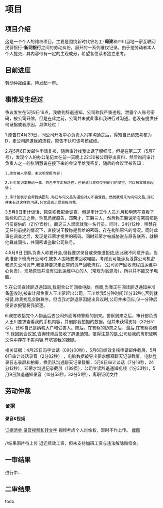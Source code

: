 # 项目
## 项目介绍
这是一个个人的维权项目，主要是围绕新时代农名工-**周建**和四川当地一家互联网民营银行-**新网银行**之间的劳动纠纷，展开的一系列维权记录。由于是劳动者本人个人提交，其内容带有一定的主观成分，希望各位读者独立思考。
## 目前进度
劳动仲裁结束，待发起一审。

## 事情发生经过
争议发生在5月9日19点，我收到辞退通知。公司称我严重违规，泄露个人账号密码，被公司开除。但是在此之前，公司并未就此事和我进行过沟通。也没有提供任何证据或者原因。具体经过：

1.原告在4月29日，同公司开发中心负责人冯宇沟通之后，得知自己绩效考核为D，走公司辞退我的流程，原告不认可该考核成绩。

2.在5月6日发邮件申请复核，随后审计找我谈话了解细节。但是在第二天（5月7号），发现个人的办公笔记本在前一天晚上22:30被公司导出资料，然后询问审计负责人之一的张明慧说在接下来的会议里给我答复，随后的会议里被告知：

    1.原告被人举报，未说明举报内容；

    2.针对笔记本被动一事，原告不在汇报路径，但是说我觉得受到他们的侵害，可以报案或者起诉；

    3.审计部表示会帮我换团队,称已与何文昌沟通但对方不接受我。然而我后来询问何文昌,得知并未有过这样的沟通,何文昌表示愿意接纳我。

3.5月8日审计谈话，原告积极配合调查，但是审计工作人员方月和明慧在查看了监控和日志之后，称现场就原告，邓荣才，王毅三人，然后称王毅说所有密码都是行员提供的（21分15秒）。而这三人里面就我一名行员。同时，24分12秒，明慧在无任何前提的情况下，直接说王毅称是我给的密码，存在构陷原告的情况。同时此事在调查之后，发现是邓荣才提供的密码。同时邓荣才被威胁说与原告联系，就把他算成同伙，共同密谋盗取公司账号。

4.5月9日,团队负责人称要开会,但我要求录音或录像遭拒绝,因此我不同意开会。当我准备下班离开公司时,被多人围堵要求回收电脑。考虑到可能涉及泄露公司机密和遗失公司资产,我坚持要求走正常的资产回收流程。（公司资产回收流程由运维中心负责），现场原告并没有见到运维中心的人（常规为翁源海），所以并不能交予电脑。

5.在公司宣读辞退通知后,我配合公司回收电脑。然而,当我正在阅读辞退通知并准备签收时,被审计部负责人王川驱赶出公司。王川给我5分钟时间(11分32秒),否则就报警,称我扰乱金融秩序。但当我对辞退原因提出异议时,公司并未回应,仅一分钟后便要求报警将我驱逐。

6.我在收拾完个人物品后去公司外面等待警察的到来。警察到来之后，审计部负责人王川要求查看我的手机内容，并删除我拍摄的数据，但并未获得支持（32分51秒）。还称自己是纳税大户和受害人。随后，在警察的协商之后，最后,在警察协调下,我回到会议室,咨询律师后签收了辞退通知。值得注意的是,公司给我的离职证明文件中存在不实内容,有坑害我的嫌疑。

相关证据：4月29日冯宇谈话（09分00秒），5月6日绩效复核申请邮件截屏，5月6日审计谈话录音（2分02秒） ，电脑数据被导出要求解释聊天记录截屏，电脑登录日志录屏和拍屏，换团队沟通聊天记录截屏，5月8日审计谈话（7分18秒，24分12秒），邓荣才沟通记录截屏（189页），公司宣读辞退通知视频（1分33秒），5月9日辞退通知录音（10分53秒，32分51秒），离职证明文件

## 劳动仲裁
### 证据
#### 录音&视频
[证据清单](劳动仲裁/提交证据/劳动仲裁证据清单.doc)
[录音视频和转文字](劳动仲裁/提交证据/录音&视频)
视频考虑个人肖像权，暂时不作上传。
[截图](劳动仲裁/提交证据/截图)
###
//结果图片待上传
退还绩效工资，但未支持加班工资与违法解除赔偿金。
## 一审结果
进行中...
## 二审结果
todo